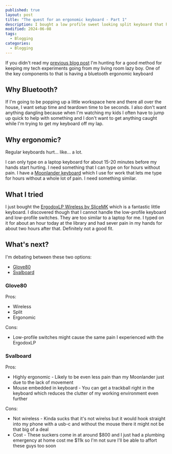 ```yaml
---
published: true
layout: post
title: "The quest for an ergonomic keyboard - Part 1"
description: I bought a low profile sweet looking split keyboard that hurts like the dickens to actually use
modified: 2024-06-08
tags:
  - Blogging
categories:
  - Blogging
---
```


If you didn't read my [previous blog post](./2024-05-30-blogging-from-android.md)
I'm hunting for a good method for keeping my tech experiments going from my living
room lazy boy. One of the key components to that is having a bluetooth ergonomic keyboard

## Why Bluetooth?

If I'm going to be popping up a little workspace here and there all over the house,
I want setup time and teardown time to be seconds. I also don't want anything dangling
because when I'm watching my kids I often have to jump up quick to help with something
and I don't want to get anything caught while I'm trying to get my keyboard off my lap.

## Why ergonomic?

Regular keyboards hurt... like... a lot.

I can only type on a laptop keyboard for about 15-20 minutes before my hands start hurting. I need
something that I can type on for hours without pain. I have a [Moonlander keyboard](https://www.zsa.io/moonlander)
which I use for work that lets me type for hours without a whole lot of pain. I need something similar.

## What I tried

I just bought the [ErgodoxLP Wireless by SliceMK](https://www.slicemk.com/products/ergodoxlp-wireless) which
is a fantastic little keyboard. I discovered though that I cannot handle the low-profile keyboard and low-profile
switches. They are too similar to a laptop for me. I typed on it for about an hour today at the library and 
had sever pain in my hands for about two hours after that. Definitely not a good fit.

## What's next?

I'm debating between these two options:

* [Glove80](https://www.moergo.com/)
* [Svalboard](https://svalboard.com/)

### Glove80

Pros:

* Wireless
* Split
* Ergonomic

Cons:

* Low-profile switches might cause the same pain I experienced with the ErgodoxLP

### Svalboard

Pros:

* Highly ergonomic - Likely to be even less pain than my Moonlander just due to the lack of movement
* Mouse embedded in keyboard - You can get a trackball right in the keyboard which reduces the clutter of
my working environment even further

Cons:

* Not wireless - Kinda sucks that it's not wirelss but it would hook straight into my phone with a usb-c and
without the mouse there it might not be that big of a deal
* Cost - These suckers come in at around $800 and I just had a plumbing emergency at home cost me $11k so I'm not sure I'll be able to affort these guys too soon
